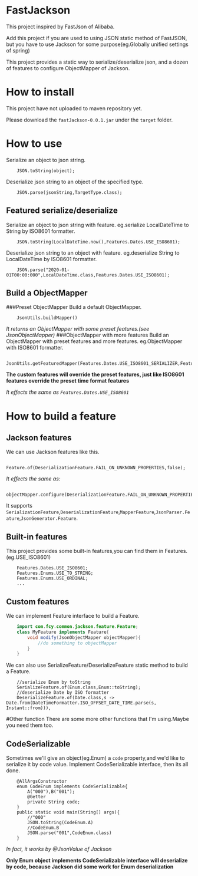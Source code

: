 # FastJackson

This project inspired by FastJson of Alibaba.

Add this project if you are used to using JSON static method of FastJSON,
but you have to use Jackson for some purpose(eg.Globally unified settings of spring)

This project provides a static way to serialize/deserialize json,
and a dozen of features to configure ObjectMapper of Jackson.

# How to install

This project have not uploaded to maven repository yet. 

Please download the `fastJackson-0.0.1.jar` under the `target` folder.

# How to use

Serialize an object to json string.
````
    JSON.toString(object);
````

Deserialize json string to an object of the specified type.
````
    JSON.parse(jsonString,TargetType.class);
````

## Featured serialize/deserialize

Serialize an object to json string with feature.
eg.serialize LocalDateTime to String by ISO8601 formatter.
````
    JSON.toString(LocalDateTime.now(),Features.Dates.USE_ISO8601);
````

Deserialize json string to an object with feature.
eg.deserialize String to LocalDateTime by ISO8601 formatter.
````
    JSON.parse("2020-01-01T00:00:000",LocalDateTime.class,Features.Dates.USE_ISO8601);
````

## Build a ObjectMapper
###Preset ObjectMapper
Build a default ObjectMapper.
````
    JsonUtils.buildMapper()
````
*It returns an ObjectMapper with some preset features.(see JsonObjectMapper)*
###ObjectMapper with more features
Build an ObjectMapper with preset features and more features.
eg.ObjectMapper with ISO8601 formatter.
````
    JsonUtils.getFeaturedMapper(Features.Dates.USE_ISO8601_SERIALIZER,Features.USE_ISO8601_DESERIALIZER);
````
**The custom features will override the preset features,
just like ISO8601 features override the preset time format features**

*It effects the same as `Features.Dates.USE_ISO8601`*

# How to build a feature
## Jackson features
We can use Jackson features like this.
````
    Feature.of(DeserializationFeature.FAIL_ON_UNKNOWN_PROPERTIES,false);
````
*It effects the same as:*
````
    objectMapper.configure(DeserializationFeature.FAIL_ON_UNKNOWN_PROPERTIES,false);
````
It supports `SerializationFeature`,`DeserializationFeature`,`MapperFeature`,`JsonParser.Feature`,`JsonGenerator.Feature`.

## Built-in features
This project provides some built-in features,you can find them in Features.(eg.USE_ISO8601)
````
    Features.Dates.USE_ISO8601;
    Features.Enums.USE_TO_STRING;
    Features.Enums.USE_ORDINAL;
    ...
````
## Custom features
We can implement Feature interface to build a Feature.
````java
    import com.fcy.common.jackson.feature.Feature;
    class MyFeature implements Feature{
        void modify(JsonObjectMapper objectMapper){
            //do something to objectMapper
        }   
    }
````

We can also use SerializeFeature/DeserializeFeature static method to build a Feature.
````
    //serialize Enum by toString
    SerializeFeature.of(Enum.class,Enum::toString);
    //deserialize Date by ISO formatter
    DeserializeFeature.of(Date.class,s -> Date.from(DateTimeFormatter.ISO_OFFSET_DATE_TIME.parse(s, Instant::from))),
````

#Other function
There are some more other functions that I'm using.Maybe you need them too.
## CodeSerializable
Sometimes we'll give an object(eg.Enum) a `code` property,and we'd like to serialize it by code value.
Implement CodeSerializable interface, then its all done.
````
    @AllArgsConstructor
    enum CodeEnum implements CodeSerializable{
        A("000"),B("001");
        @Getter
        private String code;
    }
    public static void main(String[] args){
        //"000"
        JSON.toString(CodeEnum.A) 
        //CodeEnum.B
        JSON.parse("001",CodeEnum.class)
    }
````
*In fact, it works by @JsonValue of Jackson*

**Only Enum object implements CodeSerializable interface will deserialize by code,
because Jackson did some work for Enum deserialization**